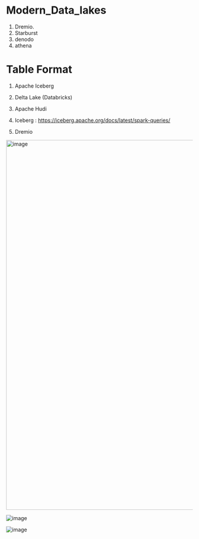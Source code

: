 # Modern_Data_lakes
1. Dremio. 
2. Starburst
3. denodo
4. athena


# Table Format
1. Apache Iceberg
2. Delta Lake (Databricks)
3. Apache Hudi

1. Iceberg : https://iceberg.apache.org/docs/latest/spark-queries/
1. Dremio

<img width="1000" alt="image" src="https://user-images.githubusercontent.com/5849522/226154947-21813dfa-7c0b-4e1b-8ab8-1972d1808a18.png">

![image](https://user-images.githubusercontent.com/5849522/226154722-a2b50e91-92df-41e2-af27-2094b887b516.png)


![image](https://user-images.githubusercontent.com/5849522/226155388-75f53ced-e029-44a4-89a3-b7a9fa2e832d.png)
